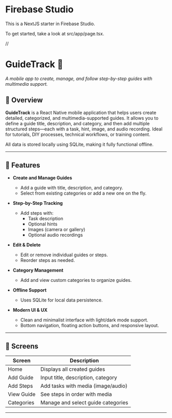 # Firebase Studio

This is a NextJS starter in Firebase Studio.

To get started, take a look at src/app/page.tsx.


//
# GuideTrack 📘  
*A mobile app to create, manage, and follow step-by-step guides with multimedia support.*

## 🧠 Overview

**GuideTrack** is a React Native mobile application that helps users create detailed, categorized, and multimedia-supported guides. It allows you to define a guide title, description, and category, and then add multiple structured steps—each with a task, hint, image, and audio recording. Ideal for tutorials, DIY processes, technical workflows, or training content.

All data is stored locally using SQLite, making it fully functional offline.

---

## 🚀 Features

- **Create and Manage Guides**
  - Add a guide with title, description, and category.
  - Select from existing categories or add a new one on the fly.

- **Step-by-Step Tracking**
  - Add steps with:
    - Task description
    - Optional hints
    - Images (camera or gallery)
    - Optional audio recordings

- **Edit & Delete**
  - Edit or remove individual guides or steps.
  - Reorder steps as needed.

- **Category Management**
  - Add and view custom categories to organize guides.

- **Offline Support**
  - Uses SQLite for local data persistence.

- **Modern UI & UX**
  - Clean and minimalist interface with light/dark mode support.
  - Bottom navigation, floating action buttons, and responsive layout.

---

## 📱 Screens

| Screen        | Description                           |
|---------------|---------------------------------------|
| Home          | Displays all created guides           |
| Add Guide     | Input title, description, category    |
| Add Steps     | Add tasks with media (image/audio)    |
| View Guide    | See steps in order with media         |
| Categories    | Manage and select guide categories    |

---


